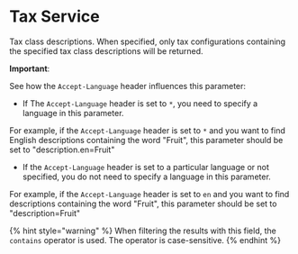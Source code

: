 # Tax Service

Tax class descriptions. When specified, only tax configurations containing the specified tax class descriptions will be returned.

**Important**: 

See how the `Accept-Language` header influences this parameter:
* If The `Accept-Language` header is set to `*`, you need to specify a language in this parameter.

For example, if the `Accept-Language` header is set to `*` and you want to find English descriptions containing the word "Fruit", this parameter should be set to "description.en=Fruit"

* If the `Accept-Language` header is set to a particular language or not specified, you do not need to specify a language in this parameter.

For example, if the `Accept-Language` header is set to `en` and you want to find descriptions containing the word "Fruit", this parameter should be set to "description=Fruit"

{% hint style="warning" %}
When filtering the results with this field, the `contains` operator is used. The operator is case-sensitive.
{% endhint %}